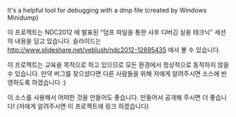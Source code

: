 It's a helpful tool for debugging with a dmp file (created by Windows Minidump)

이 프로젝트는 NDC2012 에 발표된 "덤프 파일을 통한 사후 디버깅 실용 테크닉" 세션의 내용을 담고 있습니다. 슬라이드는 http://www.slideshare.net/veblush/ndc2012-12695435 에서 볼 수 있습니다.

이 프로젝트는 교육을 목적으로 하고 있으므로 모든 환경에서 정상적으로 동작하지 않을 수 있습니다. 만약 버그를 찾으셨다면 다른 사람들을 위해 저에게 알려주시면 소스에 반영하도록 하겠습니다 :)

이 소스를 사용해서 어떠한 것을 만들어도 좋습니다.
만들어서 공개해 주시면 더 좋습니다! (저에게 알려주시면 이 프로젝트에 링크 하겠습니다)